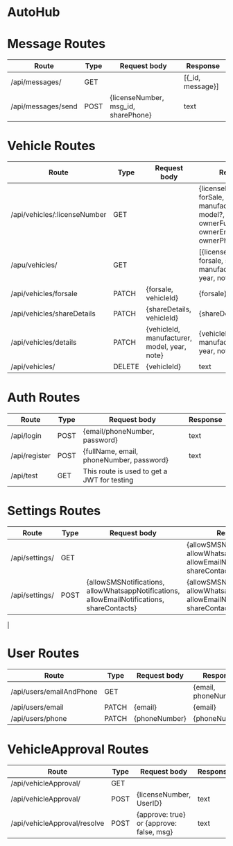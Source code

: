 # AutoHub





# Message Routes
| Route                         | Type | Request body                                | Response  |
|-------------------------------|------|----------------------------------------|-----------|
| /api/messages/                | GET  |                                        | [{_id, message}] |
| /api/messages/send            | POST | {licenseNumber, msg_id, sharePhone}    | text |

# Vehicle Routes
| Route                         | Type | Request body                                | Response  |
|-------------------------------|------|----------------------------------------|-----------|
| /api/vehicles/:licenseNumber  | GET  |                                        | {licenseNumber, forSale, manufacturer?, model?, year?, ownerFullName?, ownerEmail?, ownerPhoneNumber?} |
| /apu/vehicles/                | GET  |                                        | [{licenseNumber, forsale, shareDetails, manufacturer, model, year, note}] |
| /api/vehicles/forsale         | PATCH| {forsale, vehicleId}                   | {forsale}
| /api/vehicles/shareDetails    | PATCH| {shareDetails, vehicleId}              | {shareDetails}
| /api/vehicles/details         | PATCH| {vehicleId, manufacturer, model, year, note} | {vehicleId, manufacturer, model, year, note} |
| /api/vehicles/                | DELETE| {vehicleId}                           | text

# Auth Routes
| Route                         | Type | Request body                                    | Response  |
|-------------------------------|------|--------------------------------------------|-----------|
| /api/login                    | POST | {email/phoneNumber, password}              | text      |
| /api/register                 | POST | {fullName, email, phoneNumber, password}   | text      |
| /api/test                     | GET  | This route is used to get a JWT for testing

# Settings Routes
| Route                         | Type | Request body                                    | Response  |
|-------------------------------|------|--------------------------------------------|-----------|
| /api/settings/                | GET  |                                            | {allowSMSNotifications, allowWhatsappNotifications, allowEmailNotifications, shareContacts} |
| /api/settings/                | POST | {allowSMSNotifications, allowWhatsappNotifications, allowEmailNotifications, shareContacts} | {allowSMSNotifications, allowWhatsappNotifications, allowEmailNotifications, shareContacts} |
|

# User Routes
| Route                         | Type | Request body                                    | Response  |
|-------------------------------|------|--------------------------------------------|-----------|
| /api/users/emailAndPhone      | GET  |                                            | {email, phoneNumber} |
| /api/users/email              | PATCH| {email}                                    | {email}   |
| /api/users/phone              | PATCH| {phoneNumber}                              | {phoneNumber} |

# VehicleApproval Routes
| Route                         | Type | Request body                                    | Response  |
|-------------------------------|------|--------------------------------------------|-----------|
| /api/vehicleApproval/         | GET  |                                            |           |
| /api/vehicleApproval/         | POST | {licenseNumber, UserID}                    | text      |
| /api/vehicleApproval/resolve  | POST | {approve: true} or {approve: false, msg}| text      |
